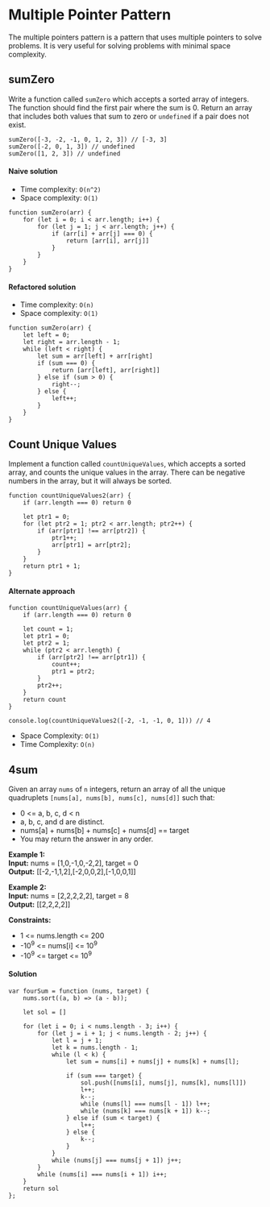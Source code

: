 # Multiple Pointer Pattern

The multiple pointers pattern is a pattern that uses multiple pointers to solve problems. It is very useful for solving problems with minimal space complexity.

## sumZero

Write a function called `sumZero` which accepts a sorted array of integers. The function should find the first pair where the sum is 0. Return an array that includes both values that sum to zero or `undefined` if a pair does not exist.

```
sumZero([-3, -2, -1, 0, 1, 2, 3]) // [-3, 3]
sumZero([-2, 0, 1, 3]) // undefined
sumZero([1, 2, 3]) // undefined
```

#### Naive solution

- Time complexity: `O(n^2)`
- Space complexity: `O(1)`

```
function sumZero(arr) {
    for (let i = 0; i < arr.length; i++) {
        for (let j = 1; j < arr.length; j++) {
            if (arr[i] + arr[j] === 0) {
                return [arr[i], arr[j]]
            }
        }
    }
}
```

#### Refactored solution

- Time complexity: `O(n)`
- Space complexity: `O(1)`

```
function sumZero(arr) {
    let left = 0;
    let right = arr.length - 1;
    while (left < right) {
        let sum = arr[left] + arr[right]
        if (sum === 0) {
            return [arr[left], arr[right]]
        } else if (sum > 0) {
            right--;
        } else {
            left++;
        }
    }
}
```

## Count Unique Values

Implement a function called `countUniqueValues`, which accepts a sorted array, and counts the unique values in the array. There can be negative numbers in the array, but it will always be sorted.

```
function countUniqueValues2(arr) {
    if (arr.length === 0) return 0

    let ptr1 = 0;
    for (let ptr2 = 1; ptr2 < arr.length; ptr2++) {
        if (arr[ptr1] !== arr[ptr2]) {
            ptr1++;
            arr[ptr1] = arr[ptr2];
        }
    }
    return ptr1 + 1;
}
```

#### Alternate approach

```
function countUniqueValues(arr) {
    if (arr.length === 0) return 0

    let count = 1;
    let ptr1 = 0;
    let ptr2 = 1;
    while (ptr2 < arr.length) {
        if (arr[ptr2] !== arr[ptr1]) {
            count++;
            ptr1 = ptr2;
        }
        ptr2++;
    }
    return count
}

console.log(countUniqueValues2([-2, -1, -1, 0, 1])) // 4
```

- Space Complexity: `O(1)`
- Time Complexity: `O(n)`



## 4sum

Given an array `nums` of `n` integers, return an array of all the unique quadruplets `[nums[a], nums[b], nums[c], nums[d]]` such that:

- 0 <= a, b, c, d < n
- a, b, c, and d are distinct.
- nums[a] + nums[b] + nums[c] + nums[d] == target
- You may return the answer in any order.

**Example 1:**<br>
__Input:__ nums = [1,0,-1,0,-2,2], target = 0<br>
__Output:__ [[-2,-1,1,2],[-2,0,0,2],[-1,0,0,1]]

**Example 2:**<br>
__Input:__ nums = [2,2,2,2,2], target = 8<br>
__Output:__ [[2,2,2,2]]

**Constraints:**
- 1 <= nums.length <= 200
- -10<sup>9</sup> <= nums[i] <= 10<sup>9</sup>
- -10<sup>9</sup> <= target <= 10<sup>9</sup>


#### Solution

```
var fourSum = function (nums, target) {
    nums.sort((a, b) => (a - b));

    let sol = []

    for (let i = 0; i < nums.length - 3; i++) {
        for (let j = i + 1; j < nums.length - 2; j++) {
            let l = j + 1;
            let k = nums.length - 1;
            while (l < k) {
                let sum = nums[i] + nums[j] + nums[k] + nums[l];

                if (sum === target) {
                    sol.push([nums[i], nums[j], nums[k], nums[l]])
                    l++;
                    k--;
                    while (nums[l] === nums[l - 1]) l++;
                    while (nums[k] === nums[k + 1]) k--;
                } else if (sum < target) {
                    l++;
                } else {
                    k--;
                }
            }
            while (nums[j] === nums[j + 1]) j++;
        }
        while (nums[i] === nums[i + 1]) i++;
    }
    return sol
};
```